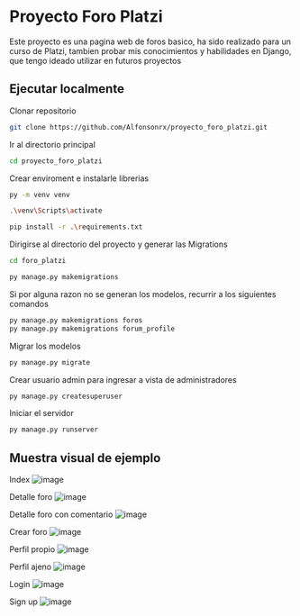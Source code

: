 # Proyecto Foro Platzi
Este proyecto es una pagina web de foros basico, ha sido realizado para un curso de Platzi, 
tambien probar mis conocimientos y habilidades en Django, que tengo ideado utilizar en futuros proyectos

## Ejecutar localmente  

Clonar repositorio

~~~bash  
git clone https://github.com/Alfonsonrx/proyecto_foro_platzi.git
~~~

Ir al directorio principal

~~~bash  
cd proyecto_foro_platzi
~~~

Crear enviroment e instalarle librerias

~~~bash  
py -m venv venv

.\venv\Scripts\activate

pip install -r .\requirements.txt
~~~

Dirigirse al directorio del proyecto y generar las Migrations 

~~~bash
cd foro_platzi

py manage.py makemigrations
~~~

Si por alguna razon no se generan los modelos, recurrir a los siguientes comandos

~~~bash
py manage.py makemigrations foros
py manage.py makemigrations forum_profile
~~~

Migrar los modelos

~~~bash
py manage.py migrate
~~~

Crear usuario admin para ingresar a vista de administradores

~~~bash
py manage.py createsuperuser
~~~

Iniciar el servidor

~~~bash  
py manage.py runserver
~~~

## Muestra visual de ejemplo

Index
![image](https://user-images.githubusercontent.com/65643251/222619566-0d67d0c2-b834-4635-bf1c-58d5a71da6a6.png)

Detalle foro
![image](https://user-images.githubusercontent.com/65643251/222619975-db6646cd-0acc-41a0-bb51-e5150bce2422.png)

Detalle foro con comentario
![image](https://user-images.githubusercontent.com/65643251/222620057-f2e5b383-dfa4-4692-87dc-1f29f475d660.png)

Crear foro
![image](https://user-images.githubusercontent.com/65643251/222620223-aa3c844e-d670-4b24-8ded-0d3c4998523b.png)

Perfil propio
![image](https://user-images.githubusercontent.com/65643251/222620329-253c29cc-02df-4605-83b8-6c8fb74435dd.png)

Perfil ajeno
![image](https://user-images.githubusercontent.com/65643251/222620400-b4442eed-9bf3-488d-bd70-57ea4c734f49.png)

Login
![image](https://user-images.githubusercontent.com/65643251/222620510-0972ff9d-24d3-439c-ada4-5970db3338bc.png)

Sign up
![image](https://user-images.githubusercontent.com/65643251/222620601-1d589e22-d25e-4aa7-a568-b962daff48c5.png)
